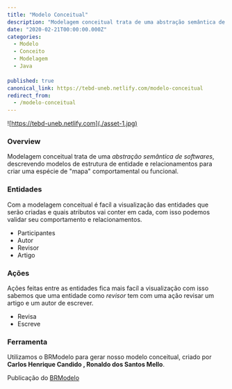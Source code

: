 ```yaml
---
title: "Modelo Conceitual"
description: "Modelagem conceitual trata de uma abstração semântica de softwares, descrevendo modelos de estrutura de entidades…"
date: "2020-02-21T00:00:00.000Z"
categories: 
  - Modelo
  - Conceito
  - Modelagem
  - Java

published: true
canonical_link: https://tebd-uneb.netlify.com/modelo-conceitual
redirect_from:
  - /modelo-conceitual
---
```


![https://tebd-uneb.netlify.com](./asset-1.jpg)

### Overview

Modelagem conceitual trata de uma _abstração semântica de softwares_, descrevendo modelos de estrutura de entidade e relacionamentos para criar uma espécie de "mapa" comportamental ou funcional.

### Entidades

Com a modelagem conceitual é facíl a visualização das entidades que serão criadas e quais atributos vai conter em cada, com isso podemos validar seu comportamento e relacionamentos.

* Participantes
* Autor
* Revisor
* Artigo

### Ações

Ações feitas entre as entidades fica mais facíl a visualização com isso sabemos que uma entidade como *revisor* tem com uma ação revisar um artigo e um autor de escrever.

* Revisa
* Escreve

### Ferramenta

Utilizamos o BRModelo para gerar nosso modelo conceitual, criado por <strong>Carlos Henrique Candido
, Ronaldo dos Santos Mello</strong>.

Publicação do [BRModelo](http://www.sis4.com/brModelo/brModelo.pdf)
